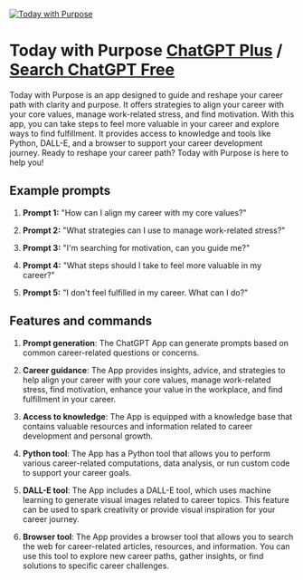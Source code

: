 
[![Today with Purpose](https://files.oaiusercontent.com/file-Tf870lshAOL86NdzEqCiKhtQ?se=2123-10-16T19%3A12%3A40Z&sp=r&sv=2021-08-06&sr=b&rscc=max-age%3D31536000%2C%20immutable&rscd=attachment%3B%20filename%3DGroup%252024%2520%25281%2529.png&sig=xKk/UZ8Kj2ZZaRJ9DJxbh8ghR6jAYrw1iviWGb385CE%3D)](https://chat.openai.com/g/g-4iWLIAKDL-today-with-purpose)

# Today with Purpose [ChatGPT Plus](https://chat.openai.com/g/g-4iWLIAKDL-today-with-purpose) / [Search ChatGPT Free](https://gptcall.net/index.html#/?search=Today%20with%20Purpose)

Today with Purpose is an app designed to guide and reshape your career path with clarity and purpose. It offers strategies to align your career with your core values, manage work-related stress, and find motivation. With this app, you can take steps to feel more valuable in your career and explore ways to find fulfillment. It provides access to knowledge and tools like Python, DALL-E, and a browser to support your career development journey. Ready to reshape your career path? Today with Purpose is here to help you!

## Example prompts

1. **Prompt 1:** "How can I align my career with my core values?"

2. **Prompt 2:** "What strategies can I use to manage work-related stress?"

3. **Prompt 3:** "I'm searching for motivation, can you guide me?"

4. **Prompt 4:** "What steps should I take to feel more valuable in my career?"

5. **Prompt 5:** "I don't feel fulfilled in my career. What can I do?"

## Features and commands

1. **Prompt generation**: The ChatGPT App can generate prompts based on common career-related questions or concerns. 

2. **Career guidance**: The App provides insights, advice, and strategies to help align your career with your core values, manage work-related stress, find motivation, enhance your value in the workplace, and find fulfillment in your career.

3. **Access to knowledge**: The App is equipped with a knowledge base that contains valuable resources and information related to career development and personal growth.

4. **Python tool**: The App has a Python tool that allows you to perform various career-related computations, data analysis, or run custom code to support your career goals.

5. **DALL-E tool**: The App includes a DALL-E tool, which uses machine learning to generate visual images related to career topics. This feature can be used to spark creativity or provide visual inspiration for your career journey.

6. **Browser tool**: The App provides a browser tool that allows you to search the web for career-related articles, resources, and information. You can use this tool to explore new career paths, gather insights, or find solutions to specific career challenges.


